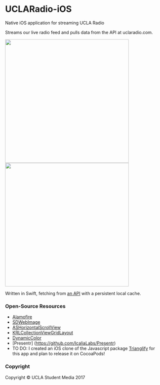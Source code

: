 # UCLARadio-iOS
Native iOS application for streaming UCLA Radio

Streams our live radio feed and pulls data from the API at uclaradio.com.

<img src="http://i.imgur.com/8crt3nr.png" width="400"> <img src="http://i.imgur.com/MvjNawd.png | width=100" width="400">

Written in Swift, fetching from [an API](https://github.com/uclaradio/uclaradio) with a persistent local cache.

### Open-Source Resources

* [Alamofire](https://github.com/Alamofire/Alamofire)
* [SDWebImage](https://github.com/rs/SDWebImage)
* [ASHorizontalScrollView](https://github.com/terenceLuffy/AppStoreStyleHorizontalScrollView)
* [KRLCollectionViewGridLayout](https://github.com/klundberg/KRLCollectionViewGridLayout)
* [DynamicColor](https://github.com/yannickl/DynamicColor)
* [Presentr] (https://github.com/IcaliaLabs/Presentr)
* TO DO: I created an iOS clone of the Javascript package [Trianglify](http://qrohlf.com/trianglify/) for this app and plan to release it on CocoaPods!

### Copyright

Copyright © UCLA Student Media 2017
